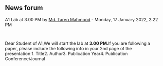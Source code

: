 <h2>News forum</h2><a href="https://moodle.cse.buet.ac.bd/user/view.php?id=1767&course=651"></a>
A1 Lab at 3.00 PM
by <a href="https://moodle.cse.buet.ac.bd/user/view.php?id=1767&course=651">Md. Tareq Mahmood</a> - Monday, 17 January 2022, 2:22 PM


 

Dear Student of A1,We will start the lab at <b>3.00 PM.</b>If you are following a paper, please include the following info in your 2nd page of the presentation:1. Title2. Author3. Publication Year4. Publication Conference/Journal






